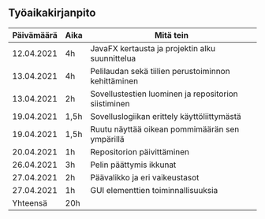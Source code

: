 ## Työaikakirjanpito

| Päivämäärä | Aika | Mitä tein                                             |
| ---------- | ---- | ----------------------------------------------------- |
| 12.04.2021 | 4h   | JavaFX kertausta ja projektin alku suunnittelua |
| 13.04.2021 | 4h   | Pelilaudan sekä tiilien perustoiminnon kehittäminen   |
| 13.04.2021 | 2h   | Sovellustestien luominen ja repositorion siistiminen  |
| 19.04.2021 | 1,5h | Sovelluslogiikan erittely käyttöliittymästä           |
| 19.04.2021 | 1,5h | Ruutu näyttää oikean pommimäärän sen ympärillä        |
| 20.04.2021 | 1h   | Repositorion päivittäminen                            |
| 26.04.2021 | 3h   | Pelin päättymis ikkunat                               |
| 27.04.2021 | 2h   | Päävalikko ja eri vaikeustasot                        |
| 27.04.2021 | 1h   | GUI elementtien toiminnallisuuksia                    |
| Yhteensä   | 20h  |                                                       |
